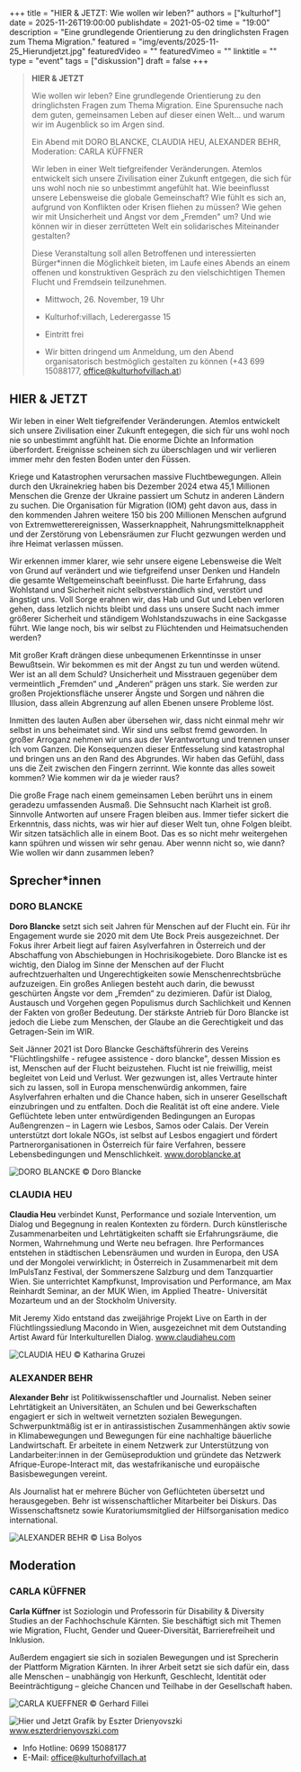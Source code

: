 +++
title = "HIER & JETZT: Wie wollen wir leben?"
authors = ["kulturhof"]
date = 2025-11-26T19:00:00
publishdate = 2021-05-02
time = "19:00"
description = "Eine grundlegende Orientierung zu den dringlichsten Fragen zum Thema Migration."
featured = "img/events/2025-11-25_Hierundjetzt.jpg"
featuredVideo = ""
featuredVimeo = ""
linktitle = ""
type = "event"
tags = ["diskussion"]
draft = false
+++


> **HIER & JETZT**
> 
> Wie wollen wir leben? Eine grundlegende Orientierung zu den dringlichsten Fragen zum Thema Migration. Eine Spurensuche nach dem guten, gemeinsamen Leben auf dieser einen Welt... und warum wir im Augenblick so im Argen sind.
>
> Ein Abend mit DORO BLANCKE, CLAUDIA HEU, ALEXANDER BEHR, Moderation: CARLA KÜFFNER
>
> Wir leben in einer Welt tiefgreifender Veränderungen. Atemlos entwickelt sich unsere Zivilisation einer Zukunft entgegen, die sich für uns wohl noch nie so unbestimmt angefühlt hat. Wie beeinflusst unsere Lebensweise die globale Gemeinschaft? Wie fühlt es sich an, aufgrund von Konflikten oder Krisen fliehen zu müssen? Wie gehen wir mit Unsicherheit und Angst vor dem „Fremden" um? Und wie können wir in dieser zerrütteten Welt ein solidarisches Miteinander gestalten?
>
> Diese Veranstaltung soll allen Betroffenen und interessierten Bürger\*innen die Möglichkeit bieten, im Laufe eines Abends an einem offenen und konstruktiven Gespräch zu den vielschichtigen Themen Flucht und Fremdsein teilzunehmen.
> 
> - Mittwoch, 26. November, 19 Uhr
> 
> - Kulturhof:villach, Lederergasse 15
>
> - Eintritt frei
>
> - Wir bitten dringend um Anmeldung, um den Abend organisatorisch bestmöglich gestalten zu können (+43 699 15088177, office@kulturhofvillach.at)


## HIER & JETZT

Wir leben in einer Welt tiefgreifender Veränderungen. Atemlos entwickelt sich unsere Zivilisation einer Zukunft entegegen, die sich für uns wohl noch nie so unbestimmt angfühlt hat. Die enorme Dichte an Information überfordert. Ereignisse scheinen sich zu überschlagen und wir verlieren immer mehr den festen Boden unter den Füssen.

Kriege und Katastrophen verursachen massive Fluchtbewegungen. Allein durch den Ukrainekrieg haben bis Dezember 2024 etwa 45,1 Millionen Menschen die Grenze der Ukraine passiert um Schutz in anderen Ländern zu suchen. Die Organisation für Migration (IOM) geht davon aus, dass in den kommenden Jahren weitere 150 bis 200 Millionen Menschen aufgrund von Extremwetterereignissen, Wasserknappheit, Nahrungsmittelknappheit und der Zerstörung von Lebensräumen zur Flucht
gezwungen werden und ihre Heimat verlassen müssen.

Wir erkennen immer klarer, wie sehr unsere eigene Lebensweise die Welt von Grund auf verändert und wie tiefgreifend unser Denken und Handeln die gesamte Weltgemeinschaft beeinflusst. Die harte Erfahrung, dass Wohlstand und Sicherheit nicht selbstverständlich sind, verstört und ängstigt uns. Voll Sorge erahnen wir, das Hab und Gut und Leben verloren gehen, dass letzlich nichts bleibt und dass uns unsere Sucht nach immer größerer Sicherheit und ständigem Wohlstandszuwachs in eine Sackgasse führt. Wie lange noch, bis wir selbst zu Flüchtenden und Heimatsuchenden werden?

Mit großer Kraft drängen diese unbequmenen Erkenntinsse in unser Bewußtsein. Wir bekommen es mit der Angst zu tun und werden wütend. Wer ist an all dem Schuld? Unsicherheit und Misstrauen gegenüber dem vermeintlich „Fremden“ und „Anderen“ prägen uns stark. Sie werden zur großen Projektionsfläche unserer Ängste und Sorgen und nähren die Illusion, dass allein Abgrenzung auf allen Ebenen unsere Probleme löst.

Inmitten des lauten Außen aber übersehen wir, dass nicht einmal mehr wir selbst in uns beheimatet sind. Wir sind uns selbst fremd geworden. In großer Arroganz nehmen wir uns aus der Verantwortung und trennen unser Ich vom Ganzen. Die Konsequenzen dieser Entfesselung sind katastrophal und bringen uns an den Rand des Abgrundes. Wir haben das Gefühl, dass uns die Zeit zwischen den Fingern zerrinnt. Wie konnte das alles soweit kommen? Wie kommen wir da je wieder raus?

Die große Frage nach einem gemeinsamen Leben berührt uns in einem geradezu umfassenden Ausmaß. Die Sehnsucht nach Klarheit ist groß. Sinnvolle Antworten auf unsere Fragen bleiben aus. Immer tiefer sickert die Erkenntnis, dass nichts, was wir hier auf dieser Welt tun, ohne Folgen bleibt. Wir sitzen tatsächlich alle in einem Boot. Das es so nicht mehr weitergehen kann spühren und wissen wir sehr genau. Aber wennn nicht so, wie dann? Wie wollen wir dann zusammen leben?

## Sprecher\*innen

### DORO BLANCKE
**Doro Blancke** setzt sich seit Jahren für Menschen auf der Flucht ein. Für ihr Engagement wurde sie 2020 mit dem Ute Bock Preis ausgezeichnet. Der Fokus ihrer Arbeit liegt auf fairen Asylverfahren in Österreich und der Abschaffung von Abschiebungen in Hochrisikogebiete. Doro Blancke ist es wichtig, den Dialog im Sinne der Menschen auf der Flucht aufrechtzuerhalten und Ungerechtigkeiten sowie Menschenrechtsbrüche aufzuzeigen. Ein großes Anliegen besteht auch darin, die bewusst geschürten Ängste vor dem „Fremden“ zu dezimieren. Dafür ist Dialog, Austausch und Vorgehen gegen Populismus durch Sachlichkeit und Kennen der Fakten von großer Bedeutung. Der stärkste Antrieb für Doro Blancke ist jedoch die Liebe zum Menschen, der Glaube an die Gerechtigkeit und das Getragen-Sein im WIR.

Seit Jänner 2021 ist Doro Blancke Geschäftsführerin des Vereins "Flüchtlingshilfe - refugee assistence - doro blancke", dessen Mission es ist, Menschen auf der Flucht beizustehen. Flucht ist nie freiwillig, meist begleitet von Leid und Verlust. Wer gezwungen ist, alles Vertraute hinter sich zu lassen, soll in Europa menschenwürdig ankommen, faire Asylverfahren erhalten und die Chance haben, sich in unserer Gesellschaft einzubringen und zu entfalten. Doch die Realität ist oft eine andere. Viele Geflüchtete leben unter entwürdigenden Bedingungen an Europas Außengrenzen – in Lagern wie Lesbos, Samos oder Calais. Der Verein unterstützt dort lokale NGOs, ist selbst auf Lesbos engagiert und fördert Partnerorganisationen in Österreich für faire Verfahren, bessere Lebensbedingungen und Menschlichkeit.
www.doroblancke.at

![DORO BLANCKE](/img/events/2025-11-26_DoroBlancke_c_DoroBlancke.jpg)
© Doro Blancke


### CLAUDIA HEU
**Claudia Heu** verbindet Kunst, Performance und soziale Intervention, um Dialog und Begegnung in realen Kontexten zu fördern. Durch künstlerische Zusammenarbeiten und Lehrtätigkeiten schafft sie Erfahrungsräume, die Normen, Wahrnehmung und Werte neu befragen. Ihre Performances entstehen in städtischen Lebensräumen und wurden in Europa, den USA und der Mongolei verwirklicht; in Österreich in Zusammenarbeit mit dem ImPulsTanz Festival, der Sommerszene Salzburg und dem Tanzquartier Wien. Sie unterrichtet Kampfkunst, Improvisation und Performance, am Max Reinhardt Seminar, an der MUK Wien, im Applied Theatre- Universität Mozarteum und an der Stockholm University.

Mit Jeremy Xido entstand das zweijährige Projekt Live on Earth in der Flüchtlingssiedlung Macondo in Wien, ausgezeichnet mit dem Outstanding Artist Award für Interkulturellen Dialog.
www.claudiaheu.com

![CLAUDIA HEU](/img/events/2025-11-26_ClaudiaHeu_c_KatharinaGruzei.jpeg)
© Katharina Gruzei


### ALEXANDER BEHR
**Alexander Behr** ist Politikwissenschaftler und Journalist. Neben seiner Lehrtätigkeit an Universitäten, an Schulen und bei Gewerkschaften engagiert er sich in weltweit vernetzten sozialen Bewegungen. Schwerpunktmäßig ist er in antirassistischen Zusammenhängen aktiv sowie in Klimabewegungen und Bewegungen für eine nachhaltige bäuerliche Landwirtschaft. Er arbeitete in einem Netzwerk zur Unterstützung von Landarbeiter:innen in der Gemüseproduktion und gründete das Netzwerk Afrique-Europe-Interact mit, das westafrikanische und europäische Basisbewegungen vereint.

Als Journalist hat er mehrere Bücher von Geflüchteten übersetzt und herausgegeben. Behr ist wissenschaftlicher Mitarbeiter bei Diskurs. Das Wissenschaftsnetz sowie Kuratoriumsmitglied der Hilfsorganisation medico international.

![ALEXANDER BEHR](/img/events/2025-11-26_AlexanderBehr_c_LisaBolyos_small.jpg)
© Lisa Bolyos


## Moderation
### CARLA KÜFFNER
**Carla Küffner** ist Soziologin und Professorin für Disability & Diversity Studies an der Fachhochschule Kärnten.
Sie beschäftigt sich mit Themen wie Migration, Flucht, Gender und Queer-Diversität, Barrierefreiheit und Inklusion.

Außerdem engagiert sie sich in sozialen Bewegungen und ist Sprecherin der Plattform Migration Kärnten. In ihrer Arbeit setzt sie sich dafür ein, dass alle Menschen – unabhängig von Herkunft, Geschlecht, Identität oder Beeinträchtigung – gleiche Chancen und Teilhabe in der Gesellschaft haben.

![CARLA KUEFFNER](/img/events/2025-11-26_CarlaKueffner_c_GerhardFillei.jpg)
© Gerhard Fillei

![Hier und Jetzt](/img/events/2025-11-26_hier_und_jetzt_POST.jpg)
Grafik by Eszter Drienyovszki
www.eszterdrienyovszki.com


- Info Hotline: 0699 15088177 
- E-Mail: office@kulturhofvillach.at


